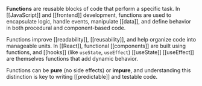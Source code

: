 **Functions** are reusable blocks of code that perform a specific task. In [[JavaScript]] and [[frontend]] development, functions are used to encapsulate logic, handle events, manipulate [[data]], and define behavior in both procedural and component-based code.

Functions improve [[readability]], [[reusability]], and help organize code into manageable units. In [[React]], functional [[components]] are built using functions, and [[hooks]] (like `useState`, `useEffect`) [[useState]] [[useEffect]] are themselves functions that add dynamic behavior.

Functions can be **pure** (no side effects) or **impure**, and understanding this distinction is key to writing [[predictable]] and testable code.